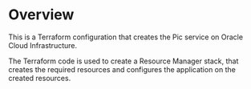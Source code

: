 # Overview
This is a Terraform configuration that creates the Pic service on Oracle Cloud Infrastructure.

The Terraform code is used to create a Resource Manager stack, that creates the required resources and configures the application on the created resources.